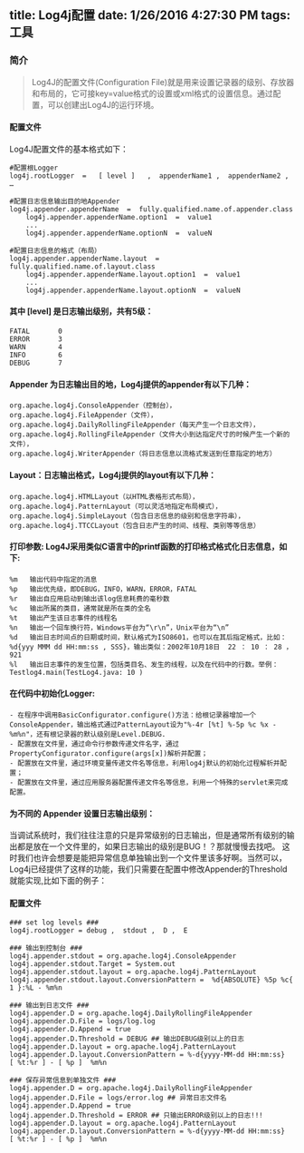 title: Log4j配置
date: 1/26/2016 4:27:30 PM 
tags: 工具
---

### 简介 ###

> Log4J的配置文件(Configuration File)就是用来设置记录器的级别、存放器和布局的，它可接key=value格式的设置或xml格式的设置信息。通过配置，可以创建出Log4J的运行环境。

#### 配置文件 ####

Log4J配置文件的基本格式如下：

	#配置根Logger
	log4j.rootLogger  =   [ level ]   ,  appenderName1 ,  appenderName2 ,  …

	#配置日志信息输出目的地Appender
	log4j.appender.appenderName  =  fully.qualified.name.of.appender.class 
		log4j.appender.appenderName.option1  =  value1
		...
		log4j.appender.appenderName.optionN  =  valueN 

	#配置日志信息的格式（布局）
	log4j.appender.appenderName.layout  =  fully.qualified.name.of.layout.class 
		log4j.appender.appenderName.layout.option1  =  value1
		...
		log4j.appender.appenderName.layout.optionN  =  valueN 


#### 其中 [level] 是日志输出级别，共有5级： ####

	FATAL       0  
	ERROR       3  
	WARN        4  
	INFO        6  
	DEBUG       7 

#### Appender 为日志输出目的地，Log4j提供的appender有以下几种： ####

	org.apache.log4j.ConsoleAppender（控制台），
	org.apache.log4j.FileAppender（文件），
	org.apache.log4j.DailyRollingFileAppender（每天产生一个日志文件），
	org.apache.log4j.RollingFileAppender（文件大小到达指定尺寸的时候产生一个新的文件），
	org.apache.log4j.WriterAppender（将日志信息以流格式发送到任意指定的地方）

#### Layout：日志输出格式，Log4j提供的layout有以下几种： ####

	org.apache.log4j.HTMLLayout（以HTML表格形式布局），
	org.apache.log4j.PatternLayout（可以灵活地指定布局模式），
	org.apache.log4j.SimpleLayout（包含日志信息的级别和信息字符串），
	org.apache.log4j.TTCCLayout（包含日志产生的时间、线程、类别等等信息）

#### 打印参数: Log4J采用类似C语言中的printf函数的打印格式格式化日志信息，如下: ####

	%m   输出代码中指定的消息
	%p   输出优先级，即DEBUG，INFO，WARN，ERROR，FATAL 
	%r   输出自应用启动到输出该log信息耗费的毫秒数 
	%c   输出所属的类目，通常就是所在类的全名 
	%t   输出产生该日志事件的线程名 
	%n   输出一个回车换行符，Windows平台为“\r\n”，Unix平台为“\n” 
	%d   输出日志时间点的日期或时间，默认格式为ISO8601，也可以在其后指定格式，比如：%d{yyy MMM dd HH:mm:ss , SSS}，输出类似：2002年10月18日  22 ： 10 ： 28 ， 921  
	%l   输出日志事件的发生位置，包括类目名、发生的线程，以及在代码中的行数。举例：Testlog4.main(TestLog4.java: 10 ) 

####  在代码中初始化Logger:  ####


	- 在程序中调用BasicConfigurator.configure()方法：给根记录器增加一个ConsoleAppender，输出格式通过PatternLayout设为"%-4r [%t] %-5p %c %x - %m%n"，还有根记录器的默认级别是Level.DEBUG. 
	- 配置放在文件里，通过命令行参数传递文件名字，通过PropertyConfigurator.configure(args[x])解析并配置；
	- 配置放在文件里，通过环境变量传递文件名等信息，利用log4j默认的初始化过程解析并配置；
	- 配置放在文件里，通过应用服务器配置传递文件名等信息，利用一个特殊的servlet来完成配置。

#### 为不同的 Appender 设置日志输出级别： ####

当调试系统时，我们往往注意的只是异常级别的日志输出，但是通常所有级别的输出都是放在一个文件里的，如果日志输出的级别是BUG！？那就慢慢去找吧。
这时我们也许会想要是能把异常信息单独输出到一个文件里该多好啊。当然可以，Log4j已经提供了这样的功能，我们只需要在配置中修改Appender的Threshold 就能实现,比如下面的例子：


#### 配置文件 ####

	### set log levels ###
	log4j.rootLogger = debug ,  stdout ,  D ,  E
	
	### 输出到控制台 ###
	log4j.appender.stdout = org.apache.log4j.ConsoleAppender
	log4j.appender.stdout.Target = System.out
	log4j.appender.stdout.layout = org.apache.log4j.PatternLayout
	log4j.appender.stdout.layout.ConversionPattern =  %d{ABSOLUTE} %5p %c{ 1 }:%L - %m%n
	
	### 输出到日志文件 ###
	log4j.appender.D = org.apache.log4j.DailyRollingFileAppender
	log4j.appender.D.File = logs/log.log
	log4j.appender.D.Append = true
	log4j.appender.D.Threshold = DEBUG ## 输出DEBUG级别以上的日志
	log4j.appender.D.layout = org.apache.log4j.PatternLayout
	log4j.appender.D.layout.ConversionPattern = %-d{yyyy-MM-dd HH:mm:ss}  [ %t:%r ] - [ %p ]  %m%n
	
	### 保存异常信息到单独文件 ###
	log4j.appender.D = org.apache.log4j.DailyRollingFileAppender
	log4j.appender.D.File = logs/error.log ## 异常日志文件名
	log4j.appender.D.Append = true
	log4j.appender.D.Threshold = ERROR ## 只输出ERROR级别以上的日志!!!
	log4j.appender.D.layout = org.apache.log4j.PatternLayout
	log4j.appender.D.layout.ConversionPattern = %-d{yyyy-MM-dd HH:mm:ss}  [ %t:%r ] - [ %p ]  %m%n